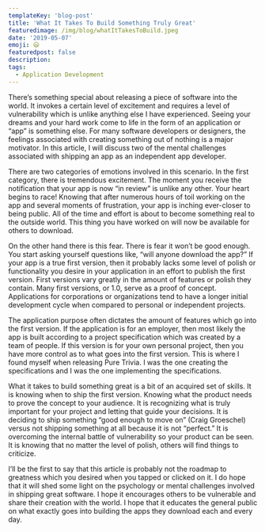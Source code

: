 ```yaml
---
templateKey: 'blog-post'
title: 'What It Takes To Build Something Truly Great'
featuredimage: /img/blog/whatItTakesToBuild.jpeg
date: '2019-05-07'
emoji: 😃
featuredpost: false
description:
tags:
  - Application Development
---
```


There’s something special about releasing a piece of software into the world. It invokes a certain level of excitement and requires a level of vulnerability which is unlike anything else I have experienced. Seeing your dreams and your hard work come to life in the form of an application or “app” is something else. For many software developers or designers, the feelings associated with creating something out of nothing is a major motivator. In this article, I will discuss two of the mental challenges associated with shipping an app as an independent app developer.

There are two categories of emotions involved in this scenario. In the first category, there is tremendous excitement. The moment you receive the notification that your app is now “in review” is unlike any other. Your heart begins to race! Knowing that after numerous hours of toil working on the app and several moments of frustration, your app is inching ever-closer to being public. All of the time and effort is about to become something real to the outside world. This thing you have worked on will now be available for others to download.

On the other hand there is this fear. There is fear it won’t be good enough. You start asking yourself questions like, “will anyone download the app?” If your app is a true first version, then it probably lacks some level of polish or functionality you desire in your application in an effort to publish the first version. First versions vary greatly in the amount of features or polish they contain. Many first versions, or 1.0, serve as a proof of concept. Applications for corporations or organizations tend to have a longer initial development cycle when compared to personal or independent projects.

The application purpose often dictates the amount of features which go into the first version. If the application is for an employer, then most likely the app is built according to a project specification which was created by a team of people. If this version is for your own personal project, then you have more control as to what goes into the first version. This is where I found myself when releasing Pure Trivia. I was the one creating the specifications and I was the one implementing the specifications.

What it takes to build something great is a bit of an acquired set of skills. It is knowing when to ship the first version. Knowing what the product needs to prove the concept to your audience. It is recognizing what is truly important for your project and letting that guide your decisions. It is deciding to ship something “good enough to move on” (Craig Groeschel) versus not shipping something at all because it is not “perfect.” It is overcoming the internal battle of vulnerability so your product can be seen. It is knowing that no matter the level of polish, others will find things to criticize.

I’ll be the first to say that this article is probably not the roadmap to greatness which you desired when you tapped or clicked on it. I do hope that it will shed some light on the psychology or mental challenges involved in shipping great software. I hope it encourages others to be vulnerable and share their creation with the world. I hope that it educates the general public on what exactly goes into building the apps they download each and every day.
